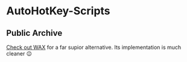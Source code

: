 # AutoHotKey-Scripts

## Public Archive

[Check out WAX](https://github.com/steveharsant/wax) for a far supior alternative. Its implementation is much cleaner 😉
